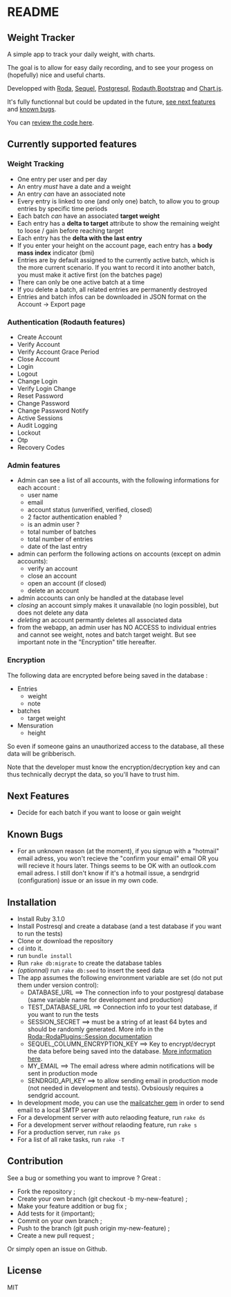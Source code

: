 # README

## Weight Tracker

A simple app to track your daily weight, with charts.

The goal is to allow for easy daily recording, and to see your progess on (hopefully) nice and useful charts.

Developped with [Roda](http://roda.jeremyevans.net/index.html),
[Sequel](http://sequel.jeremyevans.net/), [Postgresql](https://www.postgresql.org/),
[Rodauth](http://rodauth.jeremyevans.net/),[Bootstrap](https://getbootstrap.com/) and [Chart.js](https://www.chartjs.org/).

It's fully functionnal but could be updated in the future, [see next features](#next-features) and [known bugs](#known-bugs).

You can [review the code here](https://github.com/loranger32/weight_tracker_roda).


## Currently supported features

### Weight Tracking

- One entry per user and per day
- An entry _must_ have a date and a weight
- An entry _can_ have an associated note
- Every entry is linked to one (and only one) batch, to allow you to group entries by specific time periods
- Each batch _can_ have an associated **target weight**
- Each entry has a **delta to target** attribute to show the remaining weight to loose / gain before reaching target
- Each entry has the **delta with the last entry**
- If you enter your height on the account page, each entry has a **body mass index** indicator (bmi)
- Entries are by default assigned to the currently active batch, which is the more current scenario. If you want to record it into another batch, you must make it active first (on the batches page)
- There can only be one active batch at a time
- If you delete a batch, all related entries are permanently destroyed
- Entries and batch infos can be downloaded in JSON format on the Account -> Export page


### Authentication (Rodauth features)

- Create Account
- Verify Account
- Verify Account Grace Period
- Close Account
- Login
- Logout
- Change Login
- Verify Login Change
- Reset Password
- Change Password
- Change Password Notify
- Active Sessions
- Audit Logging
- Lockout
- Otp
- Recovery Codes

### Admin features

- Admin can see a list of all accounts, with the following informations for each account :
  - user name
  - email
  - account status (unverified, verified, closed)
  - 2 factor authentication enabled ?
  - is an admin user ?
  - total number of batches
  - total number of entries
  - date of the last entry
- admin can perform the following actions on accounts (except on admin accounts):
  - verify an account
  - close an account
  - open an account (if closed)
  - delete an account
- admin accounts can only be handled at the database level
- _closing_ an account simply makes it unavailable (no login possible), but does not delete any data
- _deleting_ an account permantly deletes all associated data
- from the webapp, an admin user has NO ACCESS to individual entries and cannot see weight, notes and batch target weight. But see important note in the "Encryption" title hereafter.


### Encryption

The following data are encrypted before being saved in the database :

- Entries
   - weight
   - note
- batches
  - target weight
- Mensuration
  - height

So even if someone gains an unauthorized access to the database, all these data will be gribberisch.

Note that the developer must know the encryption/decryption key and can thus technically decrypt the data, so you'll have to trust him.


## Next Features

- Decide for each batch if you want to loose or gain weight


## Known Bugs

- For an unknown reason (at the moment), if you signup with a "hotmail" email adress, you won't recieve the "confirm your email" email OR you will recieve it hours later. Things seems to be OK with an outlook.com email adress. I still don't know if it's a hotmail issue, a sendrgrid (configuration) issue or an issue in my own code.


## Installation

- Install Ruby 3.1.0
- Install Postresql and create a database (and a test database if you want to run the tests)
- Clone or download the repository
- `cd` into it.
- run `bundle install`
- Run `rake db:migrate` to create the database tables
- _(optionnal)_ run `rake db:seed` to insert the seed data
- The app assumes the following environment variable are set (do not put them under version control):
  - DATABASE_URL ==> The connection info to your postgresql database (same variable name for development and production)
  - TEST_DATABASE_URL ==> Connection info to your test database, if you want to run the tests
  - SESSION_SECRET ==> must be a string of at least 64 bytes and should be randomly generated. More info in the [Roda::RodaPlugins::Session documentation](http://roda.jeremyevans.net/rdoc/classes/Roda/RodaPlugins/Sessions.html)
  - SEQUEL_COLUMN_ENCRYPTION_KEY ==> Key to encrypt/decrypt the data before being saved into the database. [More information here](http://sequel.jeremyevans.net/rdoc-plugins/classes/Sequel/Plugins/ColumnEncryption.html).
  - MY_EMAIL ==> The email adress where admin notifications will be sent in production mode
  - SENDRGID_API_KEY ==> to allow sending email in production mode (not needed in development and tests). Ovbsiously requires a sendgrid account.
- In development mode, you can use the [mailcatcher gem](https://rubygems.org/gems/mailcatcher) in order to send email to a local SMTP server
- For a development server _with_ auto relaoding feature, run `rake ds`
- For a development server _without_ relaoding feature, run `rake s`
- For a production server, run `rake ps`
- For a list of all rake tasks, run `rake -T`

## Contribution

See a bug or something you want to improve ? Great :
- Fork the repository ;
- Create your own branch (git checkout -b my-new-feature) ;
- Make your feature addition or bug fix ;
- Add tests for it (important);
- Commit on your own branch ;
- Push to the branch (git push origin my-new-feature) ;
- Create a new pull request ;

Or simply open an issue on Github.

## License

MIT
